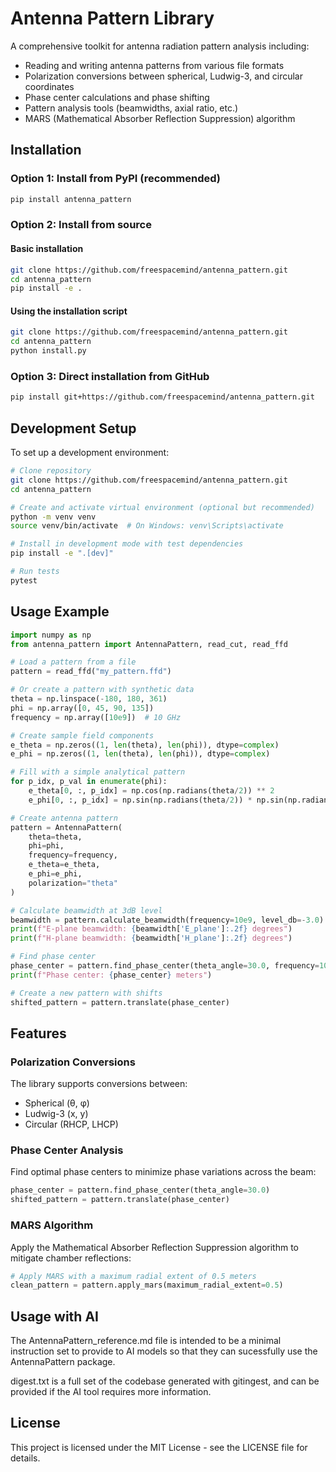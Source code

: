 # Antenna Pattern Library

A comprehensive toolkit for antenna radiation pattern analysis including:

- Reading and writing antenna patterns from various file formats
- Polarization conversions between spherical, Ludwig-3, and circular coordinates
- Phase center calculations and phase shifting
- Pattern analysis tools (beamwidths, axial ratio, etc.)
- MARS (Mathematical Absorber Reflection Suppression) algorithm

## Installation

### Option 1: Install from PyPI (recommended)

```bash
pip install antenna_pattern
```

### Option 2: Install from source

#### Basic installation
```bash
git clone https://github.com/freespacemind/antenna_pattern.git
cd antenna_pattern
pip install -e .
```

#### Using the installation script
```bash
git clone https://github.com/freespacemind/antenna_pattern.git
cd antenna_pattern
python install.py
```

### Option 3: Direct installation from GitHub
```bash
pip install git+https://github.com/freespacemind/antenna_pattern.git
```

## Development Setup

To set up a development environment:

```bash
# Clone repository
git clone https://github.com/freespacemind/antenna_pattern.git
cd antenna_pattern

# Create and activate virtual environment (optional but recommended)
python -m venv venv
source venv/bin/activate  # On Windows: venv\Scripts\activate

# Install in development mode with test dependencies
pip install -e ".[dev]"

# Run tests
pytest
```

## Usage Example

```python
import numpy as np
from antenna_pattern import AntennaPattern, read_cut, read_ffd

# Load a pattern from a file
pattern = read_ffd("my_pattern.ffd")

# Or create a pattern with synthetic data
theta = np.linspace(-180, 180, 361)
phi = np.array([0, 45, 90, 135])
frequency = np.array([10e9])  # 10 GHz

# Create sample field components
e_theta = np.zeros((1, len(theta), len(phi)), dtype=complex)
e_phi = np.zeros((1, len(theta), len(phi)), dtype=complex)

# Fill with a simple analytical pattern
for p_idx, p_val in enumerate(phi):
    e_theta[0, :, p_idx] = np.cos(np.radians(theta/2)) ** 2
    e_phi[0, :, p_idx] = np.sin(np.radians(theta/2)) * np.sin(np.radians(p_val))

# Create antenna pattern
pattern = AntennaPattern(
    theta=theta,
    phi=phi,
    frequency=frequency,
    e_theta=e_theta,
    e_phi=e_phi,
    polarization="theta"
)

# Calculate beamwidth at 3dB level
beamwidth = pattern.calculate_beamwidth(frequency=10e9, level_db=-3.0)
print(f"E-plane beamwidth: {beamwidth['E_plane']:.2f} degrees")
print(f"H-plane beamwidth: {beamwidth['H_plane']:.2f} degrees")

# Find phase center
phase_center = pattern.find_phase_center(theta_angle=30.0, frequency=10e9)
print(f"Phase center: {phase_center} meters")

# Create a new pattern with shifts
shifted_pattern = pattern.translate(phase_center)
```

## Features

### Polarization Conversions

The library supports conversions between:
- Spherical (θ, φ)
- Ludwig-3 (x, y)
- Circular (RHCP, LHCP)

### Phase Center Analysis

Find optimal phase centers to minimize phase variations across the beam:

```python
phase_center = pattern.find_phase_center(theta_angle=30.0)
shifted_pattern = pattern.translate(phase_center)
```

### MARS Algorithm

Apply the Mathematical Absorber Reflection Suppression algorithm to mitigate chamber reflections:

```python
# Apply MARS with a maximum radial extent of 0.5 meters
clean_pattern = pattern.apply_mars(maximum_radial_extent=0.5)
```

## Usage with AI
The AntennaPattern_reference.md file is intended to be a minimal instruction set to provide to AI models so that they can sucessfully use the AntennaPattern package.

digest.txt is a full set of the codebase generated with gitingest, and can be provided if the AI tool requires more information.

## License

This project is licensed under the MIT License - see the LICENSE file for details.